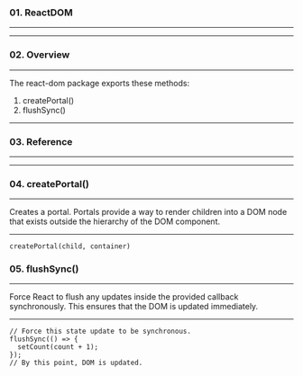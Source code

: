 ### 01. ReactDOM

---

---

### 02. Overview

---

The react-dom package exports these methods:

1. createPortal()
2. flushSync()

---

### 03. Reference

---

---

### 04. createPortal()

---

Creates a portal. Portals provide a way to render children into a DOM node that exists outside the hierarchy of the DOM component.

---

```
createPortal(child, container)
```

### 05. flushSync()

---

Force React to flush any updates inside the provided callback synchronously. This ensures that the DOM is updated immediately.

---

```
// Force this state update to be synchronous.
flushSync(() => {
  setCount(count + 1);
});
// By this point, DOM is updated.
```
